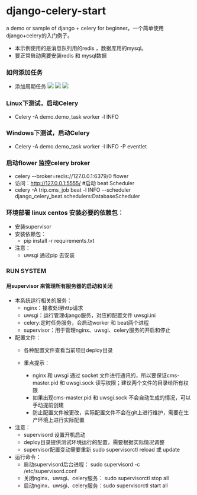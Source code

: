 # django-celery-start
  a demo or sample of django + celery for beginner。一个简单使用django+celery的入门例子。
  - 本示例使用的是消息队列用的redis ，数据库用的mysql。
  - 要正常启动需要安装redis 和 mysql数据
### 如何添加任务
  - 添加周期任务
  ![](/screenshot/01.png)
  ![](/screenshot/02.png)
  ![](/screenshot/03.png)

### Linux下测试，启动Celery
 - Celery -A demo.demo_task worker -l INFO
### Windows下测试，启动Celery
 - Celery -A demo.demo_task worker -l INFO -P eventlet

### 启动flower 监控celery broker
- celery --broker=redis://127.0.0.1:6379/0 flower
- 访问：http://127.0.0.1:5555/
#启动 beat Scheduler
- celery -A trip.cms_job beat -l INFO --scheduler django_celery_beat.schedulers:DatabaseScheduler

### 环境部署 linux centos 安装必要的依赖包：
- 安装supervisor
- 安装依赖包：
  - pip install -r requirements.txt 
- 注意：
  - uwsgi 通过pip 去安装
### RUN SYSTEM  
#### 用supervisor 来管理所有服务器的启动和关闭
- 本系统运行相关的服务：
  - nginx：接收处理http请求
  - uwsgi：运行管理django服务，对应的配置文件 uwsgi.ini
  - celery:定时任务服务，会启动worker 和 beat两个进程
  - supervisor：用于管理nginx、uwsgi、celery服务的开启和停止
- 配置文件：
  - 各种配置文件查看当前项目deploy目录 
  
  - 重点提示：
    - nginx 和 uwsgi 通过 socket 文件进行通讯的，所以要保证cms-master.pid 和 uwsgi.sock 读写权限；建议两个文件的目录给所有权限 
    - 如果出现cms-master.pid 和 uwsgi.sock 不会自动生成的情况，可以手动提前创建
    - 防止配置文件被更改，实际配置文件不会在git上进行维护，需要在生产环境上进行实际配置
- 注意：
  - supervisord 设置开机启动 
  - deploy目录提供测试环境运行的配置，需要根据实际情况调整
  - supervisor配置变动需要重新 sudo supervisorctl reload 或 update
- 运行命令：
  - 启动supervisord后台进程： sudo supervisord -c /etc/supervisord.conf
  - 关闭nginx、uwsgi、celery服务： sudo supervisorctl stop all
  - 启动nginx、uwsgi、celery服务：sudo supervisorctl start all 
 



